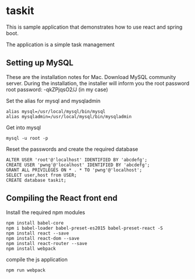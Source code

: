 # taskit

This is sample application that demonstrates how to use react and spring boot.

The application is a simple task management


## Setting up MySQL
These are the installation notes for Mac.
Download MySQL community server.
During the installation, the installer will inform you the root password
root password: -qkZPjqsO2/J (in my case)

Set the alias for mysql and mysqladmin
```
alias mysql=/usr/local/mysql/bin/mysql
alias mysqladmin=/usr/local/mysql/bin/mysqladmin
```

Get into mysql
```
mysql -u root -p
```

Reset the passwords and create the required database
```
ALTER USER 'root'@'localhost' IDENTIFIED BY 'abcdefg';
CREATE USER 'pwng'@'localhost' IDENTIFIED BY 'abcdefg';
GRANT ALL PRIVILEGES ON * . * TO 'pwng'@'localhost';
SELECT user,host from USER;
CREATE database taskit;
```
## Compiling the React front end

Install the required npm modules
```
npm install babel-core
npm i babel-loader babel-preset-es2015 babel-preset-react -S
npm install react --save
npm install react-dom --save
npm install react-router --save
npm install webpack
```

compile the js application
```
npm run webpack
```
